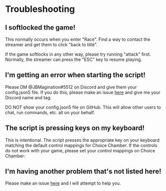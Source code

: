 # Troubleshooting

## I softlocked the game!
This normally occurs when you enter "Race". Find a way to contact the streamer and get them to click "back to title".

If the game softlocks in any other way, please try running "attack" first. Normally, the streamer can press the "ESC" key to resume playing.

## I'm getting an error when starting the script!
Please DM @JBMagination#5512 on Discord and give them your config.json5 file. If you do this, please make an issue [here](https://github.com/jbmagination/TwitchPlaysCC/issues) and give me your Discord name and tag.

DO NOT show your config.json5 file on GitHub. This will allow other users to chat, run commands, etc. all on your behalf.

## The script is pressing keys on my keyboard!
This is intentional. The script presses the appropriate key on your keyboard matching the default control mappings for Choice Chamber. If the controls do not work with your game, please set your control mappings on Choice Chamber:

## I'm having another problem that's not listed here!
Please make an issue [here](https://github.com/jbmagination/TwitchPlaysCC/issues) and I will attempt to help you.